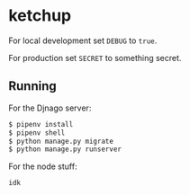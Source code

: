 # ketchup

For local development set `DEBUG` to `true`.

For production set `SECRET` to something secret.

## Running
For the Djnago server:
```bash
$ pipenv install
$ pipenv shell
$ python manage.py migrate
$ python manage.py runserver
```

For the node stuff:
```bash
idk
```
